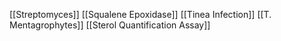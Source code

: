 [[Streptomyces]]
[[Squalene Epoxidase]]
[[Tinea Infection]]
[[T. Mentagrophytes]]
[[Sterol Quantification Assay]]
